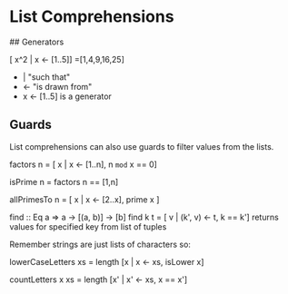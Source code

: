 # List Comprehensions

## Generators

[ x^2 | x <- [1..5]]
=[1,4,9,16,25]

* | "such that"
* <- "is drawn from"
* x <- [1..5] is a generator


## Guards

List comprehensions can also use guards to filter values from the lists.

factors n = [ x | x <- [1..n], n `mod` x == 0]

isPrime n = factors n == [1,n]

allPrimesTo n = [ x | x <- [2..x], prime x ]

find :: Eq a => a -> [(a, b)] -> [b]
find k t = [ v | (k', v) <- t, k == k'] returns values for specified key from list of tuples

Remember strings are just lists of characters so:

lowerCaseLetters xs = length [x | x <- xs, isLower x]

countLetters x xs = length [x' | x' <- xs, x == x']